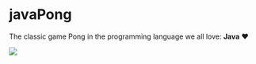 # javaPong
The classic game Pong in the programming language we all love: <b>Java</b> ♥

<img src="https://raw.githubusercontent.com/pedroramos3225/javaPong/master/pong.png">
